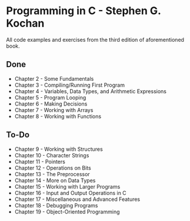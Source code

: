 # Programming in C - Stephen G. Kochan

All code examples and exercises from the third edition of aforementioned book.

## Done

- Chapter  2 - Some Fundamentals
- Chapter  3 - Compiling/Running First Program
- Chapter  4 - Variables, Data Types, and Arithmetic Expressions
- Chapter  5 - Program Looping
- Chapter  6 - Making Decisions
- Chapter  7 - Working with Arrays
- Chapter  8 - Working with Functions

## To-Do

- Chapter  9 - Working with Structures
- Chapter 10 - Character Strings
- Chapter 11 - Pointers
- Chapter 12 - Operations on Bits
- Chapter 13 - The Preprocessor
- Chapter 14 - More on Data Types
- Chapter 15 - Working with Larger Programs
- Chapter 16 - Input and Output Operations in C
- Chapter 17 - Miscellaneous and Advanced Features
- Chapter 18 - Debugging Programs
- Chapter 19 - Object-Oriented Programming


